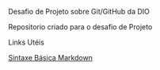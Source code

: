 Desafio de Projeto sobre Git/GitHub da DIO

Repositorio criado para o desafio de Projeto

Links Utéis

[Sintaxe Básica Markdown](https://www.markdownguide.org/getting-started/)

